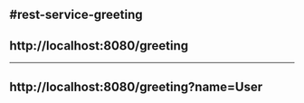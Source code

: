 
#rest-service-greeting
----
http://localhost:8080/greeting
----

----
http://localhost:8080/greeting?name=User
----